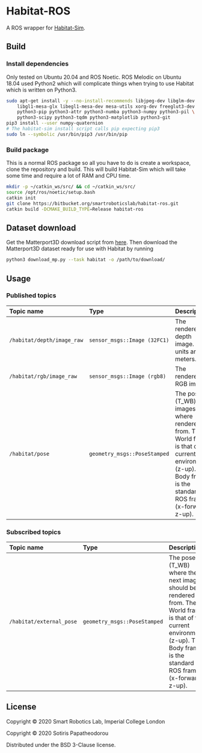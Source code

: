# Habitat-ROS

A ROS wrapper for
[Habitat-Sim](https://github.com/facebookresearch/habitat-sim).



## Build

### Install dependencies

Only tested on Ubuntu 20.04 and ROS Noetic. ROS Melodic on Ubuntu 18.04 used
Python2 which will complicate things when trying to use Habitat which is written
on Python3.

``` bash
sudo apt-get install -y --no-install-recommends libjpeg-dev libglm-dev \
    libgl1-mesa-glx libegl1-mesa-dev mesa-utils xorg-dev freeglut3-dev \
    python3-pip python3-attr python3-numba python3-numpy python3-pil \
    python3-scipy python3-tqdm python3-matplotlib python3-git
pip3 install --user numpy-quaternion
# The habitat-sim install script calls pip expecting pip3
sudo ln --symbolic /usr/bin/pip3 /usr/bin/pip
```

### Build package

This is a normal ROS package so all you have to do is create a workspace, clone
the repository and build. This will build Habitat-Sim which will take some time
and require a lot of RAM and CPU time.

``` bash
mkdir -p ~/catkin_ws/src/ && cd ~/catkin_ws/src/
source /opt/ros/noetic/setup.bash
catkin init
git clone https://bitbucket.org/smartroboticslab/habitat-ros.git
catkin build -DCMAKE_BUILD_TYPE=Release habitat-ros
```



## Dataset download

Get the Matterport3D download script from
[here](https://niessner.github.io/Matterport/). Then download the Matterport3D
dataset ready for use with Habitat by running

``` bash
python3 download_mp.py --task habitat -o /path/to/download/
```



## Usage

### Published topics

| Topic name                 | Type                                       | Description |
| :------------------------- | :----------------------------------------- | :---------- |
| `/habitat/depth/image_raw` | `sensor_msgs::Image (32FC1)` | The rendered depth image. The units are meters. |
| `/habitat/rgb/image_raw`   | `sensor_msgs::Image (rgb8)`  | The rendered RGB image. |
| `/habitat/pose`            | `geometry_msgs::PoseStamped` | The pose (T_WB) the images where rendered from. The World frame is that of the current environment (z-up). The Body frame is the standard ROS frame (x-forward, z-up). |

### Subscribed topics
| Topic name               | Type                         | Description |
| :----------------------- | :--------------------------- | :---------- |
| `/habitat/external_pose` | `geometry_msgs::PoseStamped` | The pose (T_WB) where the next images should be rendered from. The World frame is that of the current environment (z-up). The Body frame is the standard ROS frame (x-forward, z-up). |



## License

Copyright © 2020 Smart Robotics Lab, Imperial College London

Copyright © 2020 Sotiris Papatheodorou

Distributed under the BSD 3-Clause license.

